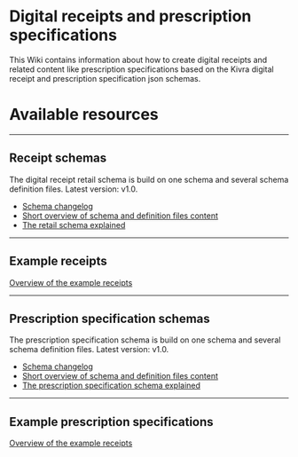 # Digital receipts and prescription specifications

This Wiki contains information about how to create digital receipts and related content like prescription specifications based on the Kivra digital receipt and prescription specification json schemas.

# Available resources

---

## Receipt schemas

The digital receipt retail schema is build on one schema and several schema definition files.
Latest version: v1.0.

- [Schema changelog](receipt-doc/retail/schema-changelog.md)
- [Short overview of schema and definition files content](receipt-doc/retail/retail-schema-content.md)
- [The retail schema explained](receipt-doc/retail/retail-schema-description.md)

---

## Example receipts

[Overview of the example receipts](receipt-doc/retail/example-receipts.md)

---

## Prescription specification schemas

The prescription specification schema is build on one schema and several schema definition files.
Latest version: v1.0.

- [Schema changelog](receipt-doc/prescription/schema-changelog.md)
- [Short overview of schema and definition files content](receipt-doc/prescription/prescription-spec-schema-content.md)
- [The prescription specification schema explained](receipt-doc/prescription/prescription-schema-description.md)

---

## Example prescription specifications

[Overview of the example receipts](receipt-doc/prescription/example-prescription-specs.md)
